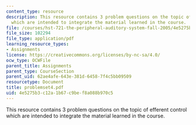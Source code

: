 ```yaml
---
content_type: resource
description: This resource contains 3 problem questions on the topic of efferent control
  which are intended to integrate the material learned in the course.
file: /courses/hst-721-the-peripheral-auditory-system-fall-2005/4e5275b3c12a1b67c9bef8a088b970c5_problemset4.pdf
file_size: 102294
file_type: application/pdf
learning_resource_types:
- Assignments
license: https://creativecommons.org/licenses/by-nc-sa/4.0/
ocw_type: OCWFile
parent_title: Assignments
parent_type: CourseSection
parent_uid: 62ae4afe-643e-381d-6458-7f4c5bb09509
resourcetype: Document
title: problemset4.pdf
uid: 4e5275b3-c12a-1b67-c9be-f8a088b970c5
---
```

This resource contains 3 problem questions on the topic of efferent control which are intended to integrate the material learned in the course.